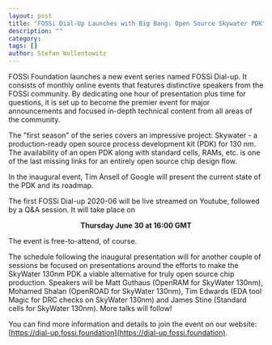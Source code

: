 ```yaml
---
layout: post
title: "FOSSi Dial-Up Launches with Big Bang: Open Source Skywater PDK"
description: ""
category:
tags: []
author: Stefan Wallentowitz
---
```


FOSSi Foundation launches a new event series named FOSSi Dial-up. It consists of
monthly online events that features distinctive speakers from the FOSSi
community. By dedicating one hour of presentation plus time for questions, it is
set up to become the premier event for major announcements and focused in-depth
technical content from all areas of the community.

The "first season" of the series covers an impressive project: Skywater - a
production-ready open source process development kit (PDK) for 130 nm. The
availability of an open PDK along with standard cells, RAMs, etc. is one of the
last missing links for an entirely open source chip design flow.

In the inaugural event, Tim Ansell of Google will present the current state of
the PDK and its roadmap.

The first FOSSi Dial-up 2020-06 will be live streamed on Youtube, followed by a
Q&A session. It will take place on

<center>
<b>Thursday June 30 at 16:00 GMT</b>
</center>

The event is free-to-attend, of course.

The schedule following the inaugural presentation will for another couple of
sessions be focused on presentations around the efforts to make the SkyWater
130nm PDK a viable alternative for truly open source chip production. Speakers
will be Matt Guthaus (OpenRAM for SkyWater 130nm), Mohamed Shalan (OpenROAD for
SkyWater 130nm), Tim Edwards (EDA tool Magic for DRC checks on SkyWater 130nm)
and James Stine (Standard cells for SkyWater 130nm). More talks will follow!

You can find more information and details to join the event on our website:
[https://dial-up.fossi.foundation](https://dial-up.fossi.foundation).
